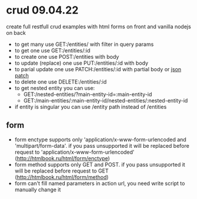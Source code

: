 # crud 09.04.22

create full restfull crud examples with html forms on front and vanilla nodejs on back

- to get many use GET:/entities/ with filter in query params
- to get one use GET:/entities/:id
- to create one use POST:/entities with body
- to update (replace) one use PUT:/entities/:id with body
- to parial update one use PATCH:/entities/:id with partial body or [json patch](http://jsonpatch.com)
- to delete one use DELETE:/entities/:id
- to get nested entity you can use:
  - GET:/nested-entities/?main-entity-id=:main-entity-id
  - GET:/main-entities/:main-entity-id/nested-entities/:nested-entity-id
- if entity is singular you can use /entity path instead of /entities

## form

- form enctype supports only 'application/x-www-form-urlencoded and 'multipart/form-data'. if you pass unsupported it will be replaced before request to 'application/x-www-form-urlencoded' (http://htmlbook.ru/html/form/enctype)
- form method supports only GET and POST. if you pass unsupported it will be replaced before request to GET (http://htmlbook.ru/html/form/method)
- form can't fill named parameters in action url, you need write script to manually change it
